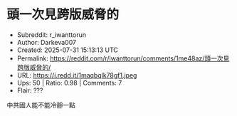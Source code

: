 # 頭一次見跨版威脅的

- Subreddit: r_iwanttorun
- Author: Darkeva007
- Created: 2025-07-31 15:13:13 UTC
- Permalink: https://reddit.com/r/iwanttorun/comments/1me48az/頭一次見跨版威脅的/
- URL: https://i.redd.it/1maqbqlk78gf1.jpeg
- Ups: 50 | Ratio: 0.98 | Comments: 7
- Flair: ???


中共國人能不能冷靜一點

